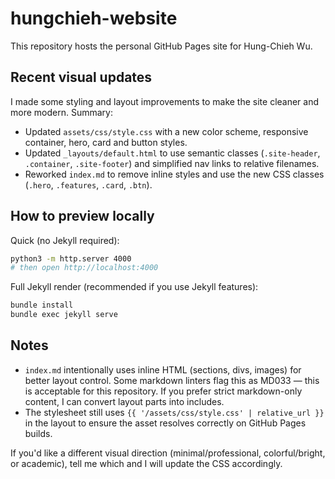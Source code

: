 # hungchieh-website

This repository hosts the personal GitHub Pages site for Hung-Chieh Wu.

## Recent visual updates

I made some styling and layout improvements to make the site cleaner and more modern. Summary:

- Updated `assets/css/style.css` with a new color scheme, responsive container, hero, card and button styles.
- Updated `_layouts/default.html` to use semantic classes (`.site-header`, `.container`, `.site-footer`) and simplified nav links to relative filenames.
- Reworked `index.md` to remove inline styles and use the new CSS classes (`.hero`, `.features`, `.card`, `.btn`).

## How to preview locally

Quick (no Jekyll required):

```bash
python3 -m http.server 4000
# then open http://localhost:4000
```

Full Jekyll render (recommended if you use Jekyll features):

```bash
bundle install
bundle exec jekyll serve
```

## Notes

- `index.md` intentionally uses inline HTML (sections, divs, images) for better layout control. Some markdown linters flag this as MD033 — this is acceptable for this repository. If you prefer strict markdown-only content, I can convert layout parts into includes.
- The stylesheet still uses `{{ '/assets/css/style.css' | relative_url }}` in the layout to ensure the asset resolves correctly on GitHub Pages builds.

If you'd like a different visual direction (minimal/professional, colorful/bright, or academic), tell me which and I will update the CSS accordingly.
